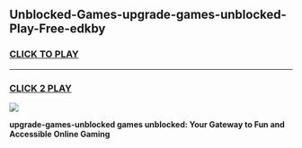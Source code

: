 
## Unblocked-Games-upgrade-games-unblocked-Play-Free-edkby
<h3>
<a href="https://premium76.site?title=upgrade-games-unblocked&ref=18A">CLICK TO PLAY</a></h3>
<hr>

<h3>
<a href="https://premium76.site?title=upgrade-games-unblocked&ref=18A">CLICK 2 PLAY</a>
  
</h3>

<a href="https://premium76.site?title=upgrade-games-unblocked&ref=18A"><img src="https://clearcache.store/games.png"></a>


**upgrade-games-unblocked games unblocked: Your Gateway to Fun and Accessible Online Gaming**
